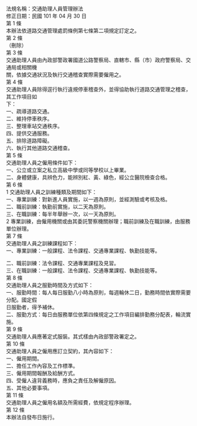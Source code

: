 法規名稱：交通助理人員管理辦法  
修正日期：民國 101 年 04 月 30 日  
第 1 條  
本辦法依道路交通管理處罰條例第七條第二項規定訂定之。  
第 2 條  
（刪除）  
第 3 條  
交通助理人員由內政部警政署國道公路警察局、直轄市、縣（市）政府警察局、交通局或相關機  
關，依據交通狀況及執行交通稽查實際需要僱用之。  
第 4 條  
交通助理人員除得逕行執行違規停車稽查外，並得協助執行道路交通管理之稽查，其工作項目如  
下：  
一、疏導道路交通。  
二、維持停車秩序。  
三、整理車站交通秩序。  
四、提供交通服務。  
五、排除道路障礙。  
六、執行其他道路交通稽查。  
第 5 條  
交通助理人員之僱用條件如下：  
一、公立或立案之私立高級中學或同等學校以上畢業。  
二、身體健康，具辨色力，能辨別紅、黃、綠色，經公立醫院檢查合格。  
第 6 條  
1 交通助理人員之訓練種類及期間如下：  
一、專業訓練：對新進人員實施，以一週為原則，並經測驗或考核及格。  
二、職前訓練：執勤前實施，以二天為原則。  
三、在職訓練：每半年舉辦一次，以一天為原則。  
2 專業訓練，由僱用機關或由其委託警察機關辦理；職前訓練及在職訓練，由服務單位辦理。  
第 7 條  
交通助理人員之訓練課程如下：  
一、專業訓練：一般課程、法令課程、交通專業課程、執勤技能等。  


二、職前訓練：法令課程、交通專業課程及見習。  
三、在職訓練：一般課程、法令課程、交通專業課程、執勤技能等。  
第 8 條  
交通助理人員之服勤時間及方式如下：  
一、服勤時間：每人每日服勤八小時為原則，每週輪休二日，勤務時間依實際需要分配。國定假  
日服勤者，得予補休。  
二、服勤方式：每日由服務單位依第四條規定之工作項目編排勤務分配表，輪流實施。  
第 9 條  
交通助理人員應著定式服裝。其式樣由內政部警政署定之。  
第 10 條  
交通助理人員之僱用應訂立契約，其內容如下：  
一、僱用期間。  
二、擔任工作內容及工作標準。  
三、僱用期間報酬及給酬方式。  
四、受僱人違背義務時，應負之責任及解僱原因。  
五、其他必要事項。  
第 11 條  
交通助理人員之僱用名額及所需經費，依規定程序辦理。  
第 12 條  
本辦法自發布日施行。  


